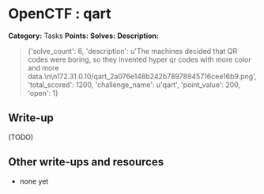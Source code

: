 # OpenCTF : qart

**Category:** Tasks
**Points:** 
**Solves:** 
**Description:**

> {'solve_count': 6, 'description': u'The machines decided that QR codes were boring, so they invented hyper qr codes with more color and more data.\n\n172.31.0.10/qart_2a076e148b242b78978945716cee16b9.png', 'total_scored': 1200, 'challenge_name': u'qart', 'point_value': 200, 'open': 1}

## Write-up

(TODO)

## Other write-ups and resources

* none yet
